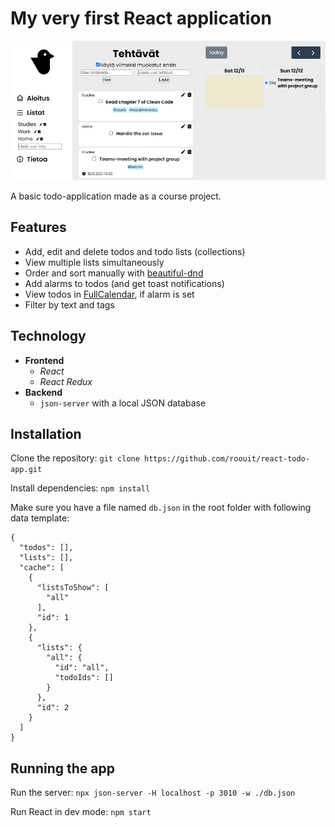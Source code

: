 # My very first React application

![](screenshot.png)

A basic todo-application made as a course project.

## Features

* Add, edit and delete todos and todo lists (collections)
* View multiple lists simultaneously
* Order and sort manually with [beautiful-dnd](https://www.npmjs.com/package/react-beautiful-dnd)
* Add alarms to todos (and get toast notifications)
* View todos in [FullCalendar](https://fullcalendar.io/), if alarm is set
* Filter by text and tags

## Technology

* **Frontend**
  * *React*
  * *React Redux*
* **Backend**
  * `json-server` with a local JSON database

## Installation

Clone the repository: `git clone https://github.com/roouit/react-todo-app.git`

Install dependencies: `npm install`

Make sure you have a file named `db.json` in the root folder with following data template:

```
{
  "todos": [],
  "lists": [],
  "cache": [
    {
      "listsToShow": [
        "all"
      ],
      "id": 1
    },
    {
      "lists": {
        "all": {
          "id": "all",
          "todoIds": []
        }
      },
      "id": 2
    }
  ]
}
```

## Running the app

Run the server: `npx json-server -H localhost -p 3010 -w ./db.json`

Run React in dev mode: `npm start`